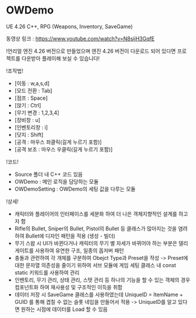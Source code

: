 # OWDemo
UE 4.26 C++, RPG (Weapons, Inventory, SaveGame)

동영상 링크 : https://www.youtube.com/watch?v=N8sijH3GqfE

!언리얼 엔진 4.26 버전으로 만들었으며 엔진 4.26 버전이 다운로드 되어 있다면 프로젝트를 다운받아 플레이해 보실 수 있습니다!

!조작법!

- [이동 : w,a,s,d]
- [모드 전환 : Tab]
- [점프 : Space]
- [앉기 : Ctrl]
- [무기 변경 : 1,2,3,4]
- [장비창 : u]
- [인벤토리창 : i]
- [닷지 : Shift]
- [공격 : 마우스 좌클릭(길게 누르기 포함)]
- [공격 보조 : 마우스 우클릭(길게 누르기 포함)]

!코드!

- Source 폴더 내 C++ 코드 있음
- OWDemo : 메인 로직을 담당하는 모듈
- OWDemoSetting : OWDemo의 세팅 값을 다루는 모듈

!상세!

- 캐릭터와 플레이어의 인터페이스를 세분화 하여 더 나은 객체지향적인 설계를 하고자 함
- Rifle의 Bullet, Sniper의 Bullet, Pistol의 Bullet 등 클래스가 많아지는 것을 염려하여 Bullet에 디자인 패턴을 적용 (생성 - 빌더)
- 무기 스왑 시 UI가 바뀐다거나 캐릭터의 무기 별 자세가 바뀌어야 하는 부분은 델리게이트를 사용하여 유연한 구조, 일종의 옵저버 패턴
- 충돌과 관련하여 각 개체를 구분하여 Obejct Type과 Preset을 작성 -> Preset에 대한 문자열 의존성을 줄이기 위하여 서브 모듈에 게임 세팅 클래스 내 const static 키워드를 사용하여 관리
- 인벤토리, 무기 관리, 상태 관리, 스탯 관리 등 하나의 기능을 할 수 있는 객체의 경우 컴포넌트화 하여 재사용성 및 구조적인 이득을 취함
- 데이터 저장 시 SaveGame 클래스를 사용하였는데 UniqueID = ItemName + GUID 를 통해 겹칠 수 없는 슬롯 네임을 만들어서 적용 -> UniqueID를 알고 있다면 원하는 시점에 데이터를 Load 할 수 있음
